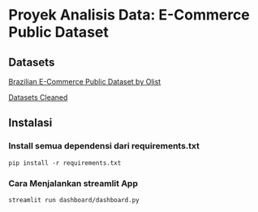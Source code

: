 # Proyek Analisis Data: E-Commerce Public Dataset

## Datasets 
[Brazilian E-Commerce Public Dataset by Olist](https://www.kaggle.com/datasets/olistbr/brazilian-ecommerce)

[Datasets Cleaned](dashboard\datasets_cleaned.csv)


## Instalasi
### Install semua dependensi dari requirements.txt
```
pip install -r requirements.txt
```
### Cara Menjalankan streamlit App
```
streamlit run dashboard/dashboard.py
```
